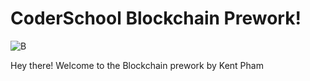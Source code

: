 # CoderSchool Blockchain Prework!
![B](https://media.giphy.com/media/3oKIP7E6cfooMrm9IQ/giphy.gif)

Hey there! Welcome to the Blockchain prework by Kent Pham
